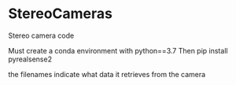 # StereoCameras
Stereo camera code

Must create a conda environment with python==3.7
Then pip install pyrealsense2

the filenames indicate what data it retrieves from the camera
